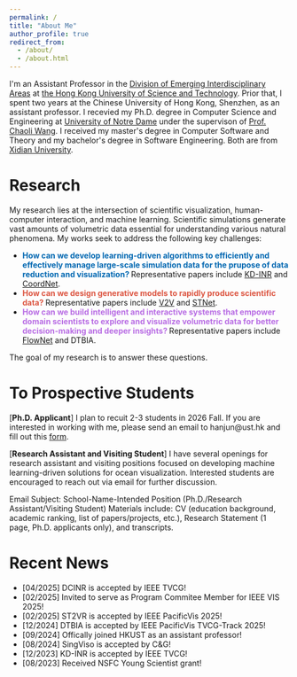 ```yaml
---
permalink: /
title: "About Me"
author_profile: true
redirect_from: 
  - /about/
  - /about.html
---
```


I'm an Assistant Professor in the [Division of Emerging Interdisciplinary Areas](https://emia.hkust.edu.hk) at [the Hong Kong University of Science and Technology](https://hkust.edu.hk/). Prior that, I spent two years at the Chinese University of Hong Kong, Shenzhen, as an assistant professor. I recevied my Ph.D. degree in Computer Science and Engineering at [University of Notre Dame](https://www.nd.edu/) under the supervison of [Prof. Chaoli Wang](https://sites.nd.edu/chaoli-wang/). I received my master's degree in Computer Software and Theory and my bachelor's degree in Software Engineering. Both are from [Xidian University](https://en.xidian.edu.cn).

<h1 id='research'>Research</h1>
My research lies at the intersection of scientific visualization, human-computer interaction, and machine learning. Scientific simulations generate vast amounts of volumetric data essential for understanding various natural phenomena. My works seek to address the following key challenges:
<ul>
<li> <span style="color: #0067B1; font-weight: bold;"> How can we develop learning-driven algorithms to efficiently and effectively manage large-scale simulation data for the prupose of data reduction and visualization? </span> Representative papers include <a href='https://ieeexplore.ieee.org/abstract/document/10371224/'>KD-INR</a> and <a href='https://ieeexplore.ieee.org/abstract/document/9852325/'>CoordNet</a>. </li>
<li> <span style="color: #DC5541; font-weight: bold;"> How can we design generative models to rapidly produce scientific data? </span> Representative papers include <a href='https://ieeexplore.ieee.org/document/9230431/'>V2V</a> and <a href='https://ieeexplore.ieee.org/document/9552857/'>STNet</a>. </li>
<li><span style="color: #B86CE4; font-weight: bold;"> How can we build intelligent and interactive systems that empower domain scientists to explore and visualize volumetric data for better decision-making and deeper insights? </span> Representative papers include <a href='https://ieeexplore.ieee.org/abstract/document/8532319' >FlowNet</a> and DTBIA. </li>
</ul>
The goal of my research is to answer these questions.

<h1 id="students">To Prospective Students</h1>
[<b>Ph.D. Applicant</b>] I plan to recuit 2-3 students in 2026 Fall. If you are interested in working with me, please send an email to hanjun@ust.hk and fill out this <a href='https://forms.gle/FBWqxbXtYLyB9Rkw9'>form</a>. 
<br />

[<b>Research Assistant and Visiting Student</b>] I have several openings for research assistant and visiting positions focused on developing machine learning-driven solutions for ocean visualization. Interested students are encouraged to reach out via email for further discussion.
<br />

Email Subject: School-Name-Intended Position (Ph.D./Research Assistant/Visiting Student)
Materials include: CV (education background, academic ranking, list of papers/projects, etc.), Research Statement (1 page, Ph.D. applicants only), and transcripts.

<h1 id="recent-news">Recent News</h1>
<ul> 
  <li>[04/2025] DCINR is accepted by IEEE TVCG! </li>
  <li>[02/2025] Invited to serve as Program Commitee Member for IEEE VIS 2025!</li>
  <li>[02/2025] ST2VR is accepted by IEEE PacificVis 2025!</li>
  <li>[12/2024] DTBIA is accepted by IEEE PacificVis TVCG-Track 2025!</li>
  <li>[09/2024] Offically joined HKUST as an assistant professor!</li>
  <li>[08/2024] SingViso is accepted by C&G!</li>
  <li>[12/2023] KD-INR is accepted by IEEE TVCG!</li>
  <li>[08/2023] Received NSFC Young Scientist grant!</li>
</ul>
